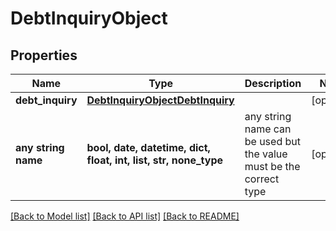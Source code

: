 # DebtInquiryObject


## Properties
Name | Type | Description | Notes
------------ | ------------- | ------------- | -------------
**debt_inquiry** | [**DebtInquiryObjectDebtInquiry**](DebtInquiryObjectDebtInquiry.md) |  | [optional] 
**any string name** | **bool, date, datetime, dict, float, int, list, str, none_type** | any string name can be used but the value must be the correct type | [optional]

[[Back to Model list]](../README.md#documentation-for-models) [[Back to API list]](../README.md#documentation-for-api-endpoints) [[Back to README]](../README.md)


